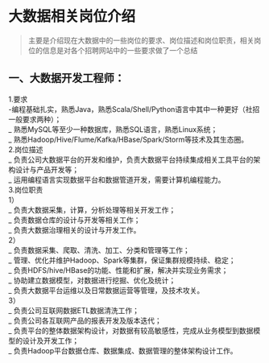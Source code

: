 大数据相关岗位介绍
===
>主要是介绍现在大数据中的一些岗位的要求、岗位描述和岗位职责，相关岗位的信息是对各个招聘网站中的一些要求做了一个总结  
## 一、大数据开发工程师：  
1.要求  
-编程基础扎实，熟悉Java，熟悉Scala/Shell/Python语言中其中一种更好（社招一般要求两种）；  
_ 熟悉MySQL等至少一种数据库，熟悉SQL语言，熟悉Linux系统；  
_ 熟悉Hadoop/Hive/Flume/Kafka/HBase/Spark/Storm等技术及其生态圈。  
2.岗位描述  
_ 负责公司大数据平台的开发和维护，负责大数据平台持续集成相关工具平台的架构设计与产品开发等；  
_ 运用编程语言实现数据平台和数据管道开发，需要计算机编程能力。  
3.岗位职责  
1）  
_ 负责大数据采集，计算，分析处理等相关开发工作；   
_ 负责数据仓库的设计与开发等相关工作；   
_ 负责大数据治理相关的设计与开发工作。  
2）  
_ 负责数据采集、爬取、清洗、加工、分类和管理等工作；   	
_ 管理、优化并维护Hadoop、Spark等集群，保证集群规模持续、稳定；  
_ 负责HDFS/hive/HBase的功能、性能和扩展，解决并实现业务需求；  
_ 协助建立数据模型，对数据进行挖掘、优化及统计；  
_ 负责大数据平台运维以及日常数据运营等管理，及技术攻关。  
3）  
_ 负责公司互联网数据ETL数据清洗工作；  
_ 负责公司各互联网产品的报表开发及版本迭代；  
_ 负责平台的整体数据架构设计，对数据有较高敏感性，完成从业务模型到数据模型的设计及开发工作；  
_ 负责Hadoop平台数据仓库、数据集成、数据管理的整体架构设计工作。  



